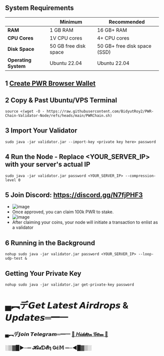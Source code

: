 ## System Requirements

|                |       Minimum            |       Recommended            |
|----------------|--------------------------|------------------------------|
| **RAM**        | 1 GB RAM                 | 16 GB+ RAM                   |
| **CPU Cores**  | 1V CPU cores             | 4+ CPU cores                 |
| **Disk Space** | 50 GB free disk space    | 50 GB+ free disk space (SSD) |
| **Operating System** | Ubuntu 22.04       | Ubuntu 22.04                 |

## 1 [Create PWR Browser Wallet](https://chromewebstore.google.com/u/3/detail/pwr-wallet/kennjipeijpeengjlogfdjkiiadhbmjl)

## 2 Copy & Past Ubuntu/VPS Terminal
```
source <(wget -O - https://raw.githubusercontent.com/BidyutRoy2/PWR-Chain-Validator-Node/refs/heads/main/PWRChain.sh)
```

## 3 Import Your Validator
```
sudo java -jar validator.jar --import-key <private key here> password
```

## 4 Run the Node - Replace <YOUR_SERVER_IP> with your server's actual IP
```
sudo java -jar validator.jar password <YOUR_SERVER_IP> --compression-level 0
```

## 5 Join Discord: https://discord.gg/N7fjPHF3
- ![image](https://github.com/user-attachments/assets/03404769-d35b-424f-a720-9dca4d8c7a11)
- Once approved, you can claim 100k PWR to stake.
- ![image](https://github.com/user-attachments/assets/448d2a2a-b8c0-4f0a-9c26-79264474d978)
- After claiming your coins, your node will initiate a transaction to enlist as a validator

## 6 Running in the Background
```
nohup sudo java -jar validator.jar password <YOUR_SERVER_IP> --loop-udp-test &
```

## Getting Your Private Key
```
nohup sudo java -jar validator.jar get-private-key password
```


# ▄︻デ𝙂𝙚𝙩 𝙇𝙖𝙩𝙚𝙨𝙩 𝘼𝙞𝙧𝙙𝙧𝙤𝙥𝙨 & 𝙐𝙥𝙙𝙖𝙩𝙚𝙨═━一

### ▄︻デ𝙅𝙤𝙞𝙣 𝙏𝙚𝙡𝙚𝙜𝙧𝙖𝙢═━一 [🎀  𝐻𝒾𝒹𝒹𝑒𝓃 𝒢𝑒𝓂  🎀](https://t.me/hiddengemnews) 

### ░▒▓█►─═  𝓗𝓲𝒹ᗪ𝓔η Ǥέ𝕄 ═─◄█▓▒░
